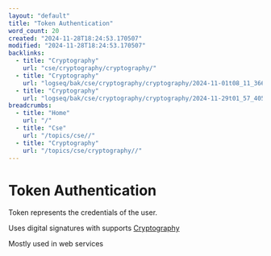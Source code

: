 ```yaml
---
layout: "default"
title: "Token Authentication"
word_count: 20
created: "2024-11-28T18:24:53.170507"
modified: "2024-11-28T18:24:53.170507"
backlinks:
  - title: "Cryptography"
    url: "cse/cryptography/cryptography/"
  - title: "Cryptography"
    url: "logseq/bak/cse/cryptography/cryptography/2024-11-01t08_11_36626zdesktop/"
  - title: "Cryptography"
    url: "logseq/bak/cse/cryptography/cryptography/2024-11-29t01_57_40576zdesktop/"
breadcrumbs:
  - title: "Home"
    url: "/"
  - title: "Cse"
    url: "/topics/cse//"
  - title: "Cryptography"
    url: "/topics/cse/cryptography//"
---
```

# Token Authentication

Token represents the credentials of the user.

Uses digital signatures with supports [Cryptography](logseq/bak/cse/cryptography/cryptography/2024-11-29t01_57_40576zdesktop/)

Mostly used in web services
